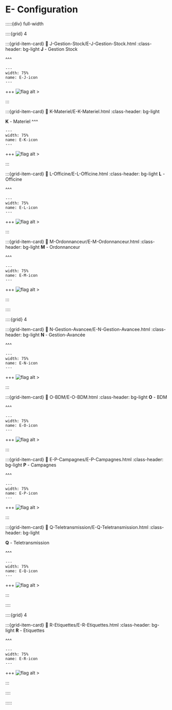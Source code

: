 # E- Configuration

:::::{div} full-width

::::{grid} 4

:::{grid-item-card}
:link: J-Gestion-Stock/E-J-Gestion-Stock.html
:class-header: bg-light
**J** - Gestion Stock

^^^


```{figure} Docs/E-J.png
---
width: 75%
name: E-J-icon
---

```


+++
![flag alt >](../../_static/Svg_icons/Under_construction.svg)


:::

:::{grid-item-card} 
:link: K-Materiel/E-K-Materiel.html
:class-header: bg-light

**K** - Materiel
^^^

```{figure} Docs/E-K.png
---
width: 75%
name: E-K-icon
---

```


+++
![flag alt >](../../_static/Svg_icons/Under_construction.svg)



:::

:::{grid-item-card}
:link: L-Officine/E-L-Officine.html
:class-header: bg-light
**L** - Officine

^^^


```{figure} Docs/E-L.png
---
width: 75%
name: E-L-icon
---

```


+++
![flag alt >](../../_static/Svg_icons/Under_construction.svg)



:::

:::{grid-item-card}
:link: M-Ordonnanceur/E-M-Ordonnanceur.html
:class-header: bg-light
**M** - Ordonnanceur


^^^


```{figure} Docs/E-M.png
---
width: 75%
name: E-M-icon
---

```


+++
![flag alt >](../../_static/Svg_icons/Under_construction.svg)



:::

::::

::::{grid} 4

:::{grid-item-card}
:link: N-Gestion-Avancee/E-N-Gestion-Avancee.html
:class-header: bg-light
**N** - Gestion-Avancée

^^^


```{figure} Docs/E-N.png
---
width: 75%
name: E-N-icon
---

```


+++
![flag alt >](../../_static/Svg_icons/Under_construction.svg)



:::

:::{grid-item-card} 
:link: O-BDM/E-O-BDM.html
:class-header: bg-light
**O** - BDM

^^^


```{figure} Docs/E-O.png
---
width: 75%
name: E-O-icon
---

```


+++
![flag alt >](../../_static/Svg_icons/Under_construction.svg)



:::

:::{grid-item-card}
:link: E-P-Campagnes/E-P-Campagnes.html
:class-header: bg-light
**P** - Campagnes

^^^


```{figure} Docs/E-P.png
---
width: 75%
name: E-P-icon
---

```


+++
![flag alt >](../../_static/Svg_icons/Under_construction.svg)



:::

:::{grid-item-card}
:link: Q-Teletransmission/E-Q-Teletransmission.html
:class-header: bg-light

**Q** - Teletransmission


^^^


```{figure} Docs/E-Q.png
---
width: 75%
name: E-Q-icon
---

```


+++
![flag alt >](../../_static/Svg_icons/Under_construction.svg)



:::

::::

::::{grid} 4

:::{grid-item-card}
:link: R-Etiquettes/E-R-Etiquettes.html
:class-header: bg-light
**R** - Etiquettes

^^^


```{figure} Docs/E-R.png
---
width: 75%
name: E-R-icon
---

```


+++
![flag alt >](../../_static/Svg_icons/Under_construction.svg)



:::


::::


:::::